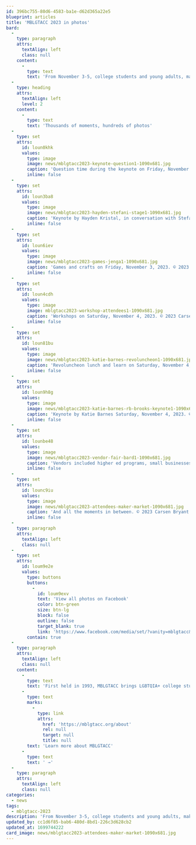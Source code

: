 ```yaml
---
id: 396bc755-80d6-4583-ba1e-d62d365a22e5
blueprint: articles
title: 'MBLGTACC 2023 in photos'
bard:
  -
    type: paragraph
    attrs:
      textAlign: left
      class: null
    content:
      -
        type: text
        text: 'From November 3-5, college students and young adults, makers and vendors, higher ed pros and organizers, and others from across the country gathered in Lexington, Kentucky for the 31st annual Midwest Bisexual Lesbian Gay Transgender Asexual College Conference. Events included keynotes by Hayden Kristal and Katie Barnes, the Maker Market, vendor fair, lunch and learn, drag show, and more.'
  -
    type: heading
    attrs:
      textAlign: left
      level: 2
    content:
      -
        type: text
        text: 'Thousands of moments, hundreds of photos'
  -
    type: set
    attrs:
      id: loun0khk
      values:
        type: image
        image: news/mblgtacc2023-keynote-question1-1090x681.jpg
        caption: 'Question time during the keynote on Friday, November 3, 2023. © 2023 Carsen Bryant Photography'
        inline: false
  -
    type: set
    attrs:
      id: loun3ba8
      values:
        type: image
        image: news/mblgtacc2023-hayden-stefani-stage1-1090x681.jpg
        caption: 'Keynote by Hayden Kristal, in conversation with Stefani Vargas, on Friday, November 3, 2023. © 2023 Carsen Bryant Photography'
        inline: false
  -
    type: set
    attrs:
      id: loun6iev
      values:
        type: image
        image: news/mblgtacc2023-games-jenga1-1090x681.jpg
        caption: 'Games and crafts on Friday, November 3, 2023. © 2023 Carsen Bryant Photography'
        inline: false
  -
    type: set
    attrs:
      id: loun4cdh
      values:
        type: image
        image: mblgtacc2023-workshop-attendees1-1090x681.jpg
        caption: 'Workshops on Saturday, November 4, 2023. © 2023 Carsen Bryant Photography'
        inline: false
  -
    type: set
    attrs:
      id: loun81bu
      values:
        type: image
        image: news/mblgtacc2023-katie-barnes-revoluncheon1-1090x681.jpg
        caption: 'Revoluncheon lunch and learn on Saturday, November 4, 2023. © 2023 Carsen Bryant Photography'
        inline: false
  -
    type: set
    attrs:
      id: loun9h8g
      values:
        type: image
        image: news/mblgtacc2023-katie-barnes-rb-brooks-keynote1-1090x681.jpg
        caption: 'Keynote by Katie Barnes Saturday, November 4, 2023. © 2023 Carsen Bryant Photography'
        inline: false
  -
    type: set
    attrs:
      id: lounbe48
      values:
        type: image
        image: news/mblgtacc2023-vendor-fair-bard1-1090x681.jpg
        caption: 'Vendors included higher ed programs, small businesses, nonprofits, and more. © 2023 Carsen Bryant Photography'
        inline: false
  -
    type: set
    attrs:
      id: lounc9iu
      values:
        type: image
        image: news/mblgtacc2023-attendees-maker-market-1090x681.jpg
        caption: 'And all the moments in between. © 2023 Carsen Bryant Photography'
        inline: false
  -
    type: paragraph
    attrs:
      textAlign: left
      class: null
  -
    type: set
    attrs:
      id: loum9e2e
      values:
        type: buttons
        buttons:
          -
            id: loum9exv
            text: 'View all photos on Facebook'
            color: btn-green
            size: btn-lg
            block: false
            outline: false
            target_blank: true
            link: 'https://www.facebook.com/media/set/?vanity=mblgtacc&set=a.352873937129551'
        contain: true
  -
    type: paragraph
    attrs:
      textAlign: left
      class: null
    content:
      -
        type: text
        text: 'First held in 1993, MBLGTACC brings LGBTQIA+ college students and young adults together for a few days each year to learn from one another’s experiences, build-up each other’s knowledge and skills, and share in community. '
      -
        type: text
        marks:
          -
            type: link
            attrs:
              href: 'https://mblgtacc.org/about'
              rel: null
              target: null
              title: null
        text: 'Learn more about MBLGTACC'
      -
        type: text
        text: ' →'
  -
    type: paragraph
    attrs:
      textAlign: left
      class: null
categories:
  - news
tags:
  - mblgtacc-2023
description: 'From November 3-5, college students and young adults, makers and vendors, higher ed pros and organizers, and others from across the country gathered in Lexington, Kentucky for the 31st annual Midwest Bisexual Lesbian Gay Transgender Asexual College Conference. Events included keynotes by Hayden Kristal and Katie Barnes, the Maker Market, vendor fair, lunch and learn, drag show, and more.'
updated_by: cc1d6f85-bab6-480d-8bd1-226c3d628cb2
updated_at: 1699744222
card_image: news/mblgtacc2023-attendees-maker-market-1090x681.jpg
---
```

